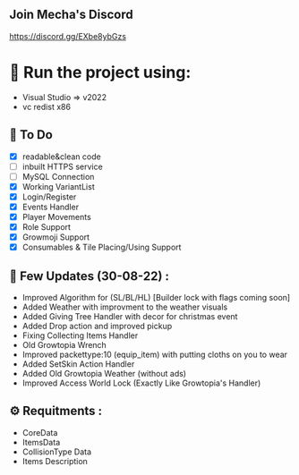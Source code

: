 ## Join Mecha's Discord
https://discord.gg/EXbe8ybGzs

# 🔨 Run the project using:
- Visual Studio => v2022
- vc redist x86

## 📜 To Do
- [x] readable&clean code
- [ ] inbuilt HTTPS service
- [ ] MySQL Connection
- [x] Working VariantList
- [X] Login/Register
- [x] Events Handler
- [x] Player Movements
- [x] Role Support
- [x] Growmoji Support
- [x] Consumables & Tile Placing/Using Support

## 📝 Few Updates (30-08-22) :
- Improved Algorithm for (SL/BL/HL) [Builder lock with flags coming soon]
- Added Weather with improvment to the weather visuals
- Added Giving Tree Handler with decor for christmas event
- Added Drop action and improved pickup
- Fixing Collecting Items Handler
- Old Growtopia Wrench
- Improved packettype:10 (equip_item) with putting cloths on you to wear
- Added SetSkin Action Handler
- Added Old Growtopia Weather (without ads)
- Improved Access World Lock (Exactly Like Growtopia's Handler)

## ⚙️ Requitments :
- CoreData
- ItemsData
- CollisionType Data
- Items Description
